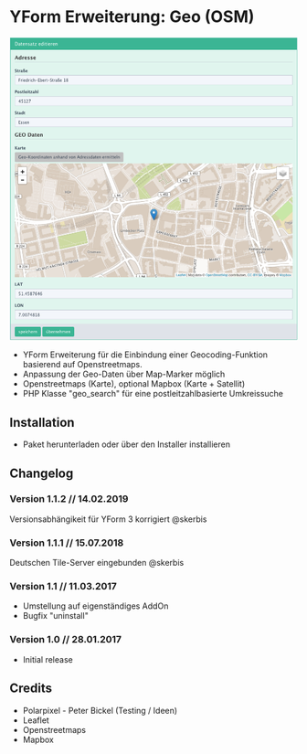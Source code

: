 YForm Erweiterung: Geo (OSM)
=============

![Screenshot](https://raw.githubusercontent.com/FriendsOfREDAXO/yform_geo_osm/master/assets/preview.png)

* YForm Erweiterung für die Einbindung einer Geocoding-Funktion basierend auf Openstreetmaps.
* Anpassung der Geo-Daten über Map-Marker möglich
* Openstreetmaps (Karte), optional Mapbox (Karte + Satellit)
* PHP Klasse "geo_search" für eine postleitzahlbasierte Umkreissuche

Installation
-------

* Paket herunterladen oder über den Installer installieren


Changelog
-------

### Version 1.1.2 // 14.02.2019
Versionsabhängikeit für YForm 3 korrigiert @skerbis

### Version 1.1.1 // 15.07.2018
Deutschen Tile-Server eingebunden @skerbis

### Version 1.1 // 11.03.2017

* Umstellung auf eigenständiges AddOn
* Bugfix "uninstall"

### Version 1.0 // 28.01.2017

* Initial release

Credits
-------

* Polarpixel - Peter Bickel (Testing / Ideen)
* Leaflet
* Openstreetmaps
* Mapbox
